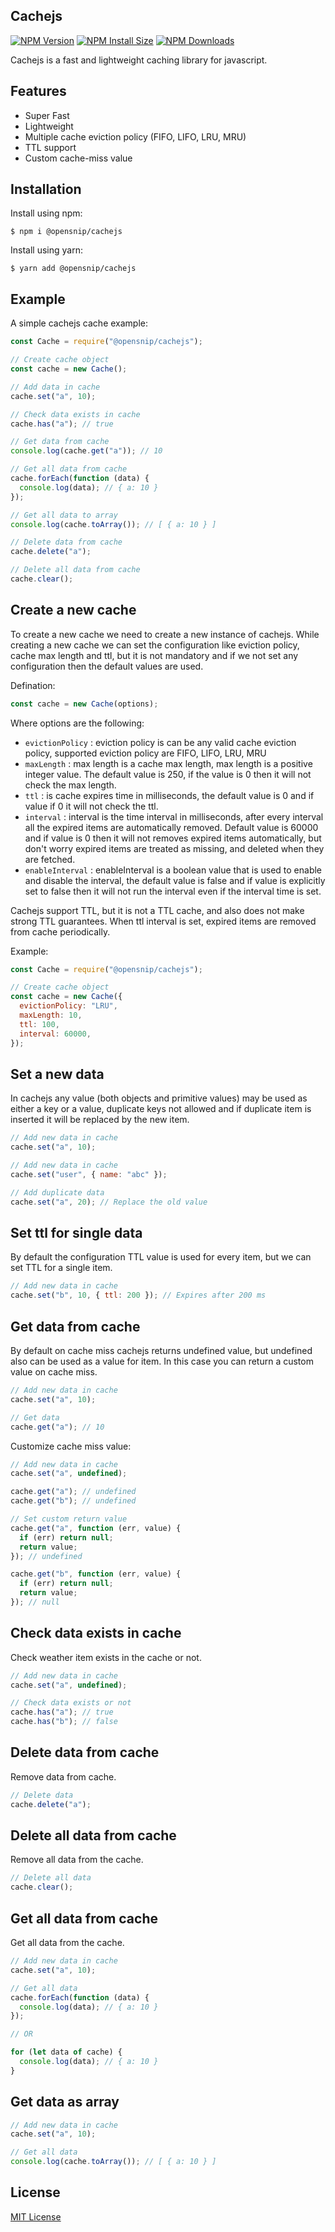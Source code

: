 ## Cachejs

[![NPM Version][npm-version-image]][npm-url]
[![NPM Install Size][npm-install-size-image]][npm-install-size-url]
[![NPM Downloads][npm-downloads-image]][npm-downloads-url]

Cachejs is a fast and lightweight caching library for javascript.

## Features

- Super Fast
- Lightweight
- Multiple cache eviction policy (FIFO, LIFO, LRU, MRU)
- TTL support
- Custom cache-miss value

## Installation

Install using npm:

```console
$ npm i @opensnip/cachejs
```

Install using yarn:

```console
$ yarn add @opensnip/cachejs
```

## Example

A simple cachejs cache example:

```js
const Cache = require("@opensnip/cachejs");

// Create cache object
const cache = new Cache();

// Add data in cache
cache.set("a", 10);

// Check data exists in cache
cache.has("a"); // true

// Get data from cache
console.log(cache.get("a")); // 10

// Get all data from cache
cache.forEach(function (data) {
  console.log(data); // { a: 10 }
});

// Get all data to array
console.log(cache.toArray()); // [ { a: 10 } ]

// Delete data from cache
cache.delete("a");

// Delete all data from cache
cache.clear();
```

## Create a new cache

To create a new cache we need to create a new instance of cachejs. While creating a new cache we can set the configuration like eviction policy, cache max length and ttl, but it is not mandatory and if we not set any configuration then the default values are used.

Defination:

```js
const cache = new Cache(options);
```

Where options are the following:

- `evictionPolicy` : eviction policy is can be any valid cache eviction policy, supported eviction policy are FIFO, LIFO, LRU, MRU
- `maxLength` : max length is a cache max length, max length is a positive integer value. The default value is 250, if the value is 0 then it will not check the max length.
- `ttl` : is cache expires time in milliseconds, the default value is 0 and if value if 0 it will not check the ttl.
- `interval` : interval is the time interval in milliseconds, after every interval all the expired items are automatically removed. Default value is 60000 and if value is 0 then it will not removes expired items automatically, but don't worry expired items are treated as missing, and deleted when they are fetched.
- `enableInterval` : enableInterval is a boolean value that is used to enable and disable the interval, the default value is false and if value is explicitly set to false then it will not run the interval even if the interval time is set.

Cachejs support TTL, but it is not a TTL cache, and also does not make strong TTL guarantees. When ttl interval is set, expired items are removed from cache periodically.

Example:

```js
const Cache = require("@opensnip/cachejs");

// Create cache object
const cache = new Cache({
  evictionPolicy: "LRU",
  maxLength: 10,
  ttl: 100,
  interval: 60000,
});
```

## Set a new data

In cachejs any value (both objects and primitive values) may be used as either a key or a value, duplicate keys not allowed and if duplicate item is inserted it will be replaced by the new item.

```js
// Add new data in cache
cache.set("a", 10);

// Add new data in cache
cache.set("user", { name: "abc" });

// Add duplicate data
cache.set("a", 20); // Replace the old value
```

## Set ttl for single data

By default the configuration TTL value is used for every item, but we can set TTL for a single item.

```js
// Add new data in cache
cache.set("b", 10, { ttl: 200 }); // Expires after 200 ms
```

## Get data from cache

By default on cache miss cachejs returns undefined value, but undefined also can be used as a value for item. In this case you can return a custom value on cache miss.

```js
// Add new data in cache
cache.set("a", 10);

// Get data
cache.get("a"); // 10
```

Customize cache miss value:

```js
// Add new data in cache
cache.set("a", undefined);

cache.get("a"); // undefined
cache.get("b"); // undefined

// Set custom return value
cache.get("a", function (err, value) {
  if (err) return null;
  return value;
}); // undefined

cache.get("b", function (err, value) {
  if (err) return null;
  return value;
}); // null
```

## Check data exists in cache

Check weather item exists in the cache or not.

```js
// Add new data in cache
cache.set("a", undefined);

// Check data exists or not
cache.has("a"); // true
cache.has("b"); // false
```

## Delete data from cache

Remove data from cache.

```js
// Delete data
cache.delete("a");
```

## Delete all data from cache

Remove all data from the cache.

```js
// Delete all data
cache.clear();
```

## Get all data from cache

Get all data from the cache.

```js
// Add new data in cache
cache.set("a", 10);

// Get all data
cache.forEach(function (data) {
  console.log(data); // { a: 10 }
});

// OR

for (let data of cache) {
  console.log(data); // { a: 10 }
}
```

## Get data as array

```js
// Add new data in cache
cache.set("a", 10);

// Get all data
console.log(cache.toArray()); // [ { a: 10 } ]
```

## License

[MIT License](https://github.com/opensnip/cachejs/blob/main/LICENSE)

[npm-downloads-image]: https://badgen.net/npm/dm/@opensnip/cachejs
[npm-downloads-url]: https://npmcharts.com/compare/@opensnip/cachejs?minimal=true
[npm-install-size-image]: https://badgen.net/packagephobia/install/@opensnip/cachejs
[npm-install-size-url]: https://packagephobia.com/result?p=@opensnip/cachejs
[npm-url]: https://npmjs.org/package/@opensnip/cachejs
[npm-version-image]: https://badgen.net/npm/v/@opensnip/cachejs
